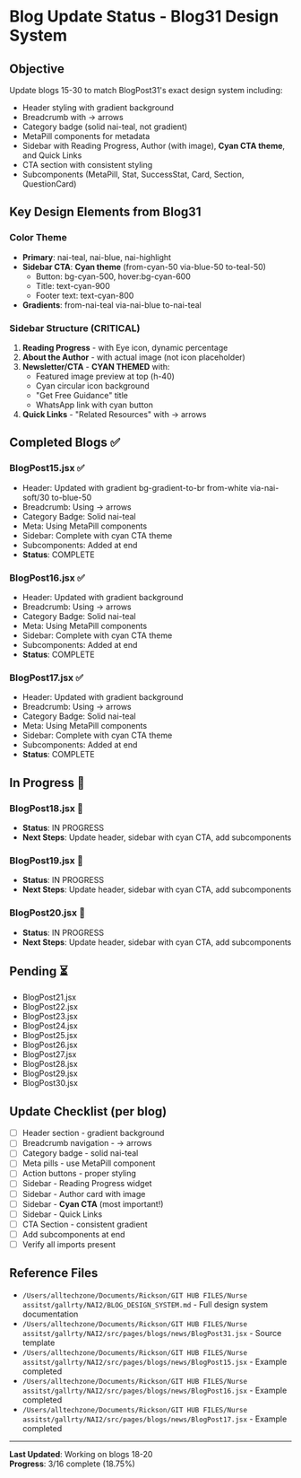 # Blog Update Status - Blog31 Design System

## Objective
Update blogs 15-30 to match BlogPost31's exact design system including:
- Header styling with gradient background
- Breadcrumb with → arrows
- Category badge (solid nai-teal, not gradient)
- MetaPill components for metadata
- Sidebar with Reading Progress, Author (with image), **Cyan CTA theme**, and Quick Links
- CTA section with consistent styling
- Subcomponents (MetaPill, Stat, SuccessStat, Card, Section, QuestionCard)

## Key Design Elements from Blog31

### Color Theme
- **Primary**: nai-teal, nai-blue, nai-highlight
- **Sidebar CTA**: **Cyan theme** (from-cyan-50 via-blue-50 to-teal-50)
  - Button: bg-cyan-500, hover:bg-cyan-600
  - Title: text-cyan-900
  - Footer text: text-cyan-800
- **Gradients**: from-nai-teal via-nai-blue to-nai-teal

### Sidebar Structure (CRITICAL)
1. **Reading Progress** - with Eye icon, dynamic percentage
2. **About the Author** - with actual image (not icon placeholder)
3. **Newsletter/CTA** - **CYAN THEMED** with:
   - Featured image preview at top (h-40)
   - Cyan circular icon background
   - "Get Free Guidance" title
   - WhatsApp link with cyan button
4. **Quick Links** - "Related Resources" with → arrows

## Completed Blogs ✅

### BlogPost15.jsx ✅
- Header: Updated with gradient bg-gradient-to-br from-white via-nai-soft/30 to-blue-50
- Breadcrumb: Using → arrows
- Category Badge: Solid nai-teal
- Meta: Using MetaPill components
- Sidebar: Complete with cyan CTA theme
- Subcomponents: Added at end
- **Status**: COMPLETE

### BlogPost16.jsx ✅
- Header: Updated with gradient background
- Breadcrumb: Using → arrows
- Category Badge: Solid nai-teal
- Meta: Using MetaPill components
- Sidebar: Complete with cyan CTA theme
- Subcomponents: Added at end
- **Status**: COMPLETE

### BlogPost17.jsx ✅
- Header: Updated with gradient background
- Breadcrumb: Using → arrows
- Category Badge: Solid nai-teal
- Meta: Using MetaPill components  
- Sidebar: Complete with cyan CTA theme
- Subcomponents: Added at end
- **Status**: COMPLETE

## In Progress 🔄

### BlogPost18.jsx 🔄
- **Status**: IN PROGRESS
- **Next Steps**: Update header, sidebar with cyan CTA, add subcomponents

### BlogPost19.jsx 🔄
- **Status**: IN PROGRESS
- **Next Steps**: Update header, sidebar with cyan CTA, add subcomponents

### BlogPost20.jsx 🔄
- **Status**: IN PROGRESS
- **Next Steps**: Update header, sidebar with cyan CTA, add subcomponents

## Pending ⏳

- BlogPost21.jsx
- BlogPost22.jsx
- BlogPost23.jsx
- BlogPost24.jsx
- BlogPost25.jsx
- BlogPost26.jsx
- BlogPost27.jsx
- BlogPost28.jsx
- BlogPost29.jsx
- BlogPost30.jsx

## Update Checklist (per blog)

- [ ] Header section - gradient background
- [ ] Breadcrumb navigation - → arrows
- [ ] Category badge - solid nai-teal
- [ ] Meta pills - use MetaPill component
- [ ] Action buttons - proper styling
- [ ] Sidebar - Reading Progress widget
- [ ] Sidebar - Author card with image
- [ ] Sidebar - **Cyan CTA** (most important!)
- [ ] Sidebar - Quick Links
- [ ] CTA Section - consistent gradient
- [ ] Add subcomponents at end
- [ ] Verify all imports present

## Reference Files
- `/Users/alltechzone/Documents/Rickson/GIT HUB FILES/Nurse assitst/gallrty/NAI2/BLOG_DESIGN_SYSTEM.md` - Full design system documentation
- `/Users/alltechzone/Documents/Rickson/GIT HUB FILES/Nurse assitst/gallrty/NAI2/src/pages/blogs/news/BlogPost31.jsx` - Source template
- `/Users/alltechzone/Documents/Rickson/GIT HUB FILES/Nurse assitst/gallrty/NAI2/src/pages/blogs/news/BlogPost15.jsx` - Example completed
- `/Users/alltechzone/Documents/Rickson/GIT HUB FILES/Nurse assitst/gallrty/NAI2/src/pages/blogs/news/BlogPost16.jsx` - Example completed
- `/Users/alltechzone/Documents/Rickson/GIT HUB FILES/Nurse assitst/gallrty/NAI2/src/pages/blogs/news/BlogPost17.jsx` - Example completed

---

**Last Updated**: Working on blogs 18-20  
**Progress**: 3/16 complete (18.75%)

